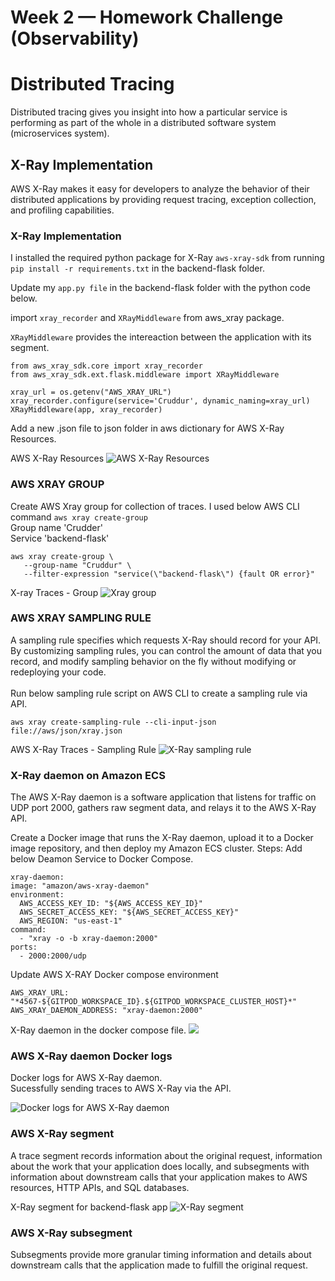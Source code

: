 # Week 2 — Homework Challenge (Observability)
# Distributed Tracing
Distributed tracing gives you insight into how a particular service is performing as part of the whole in a distributed software system (microservices system).<br>

## X-Ray Implementation

AWS X-Ray makes it easy for developers to analyze the behavior of their distributed applications by providing request tracing, exception collection, and profiling capabilities.

### X-Ray Implementation
I installed the required python package for X-Ray ``` aws-xray-sdk ``` from running 
``` pip install -r requirements.txt ``` in the backend-flask folder. <br>

Update my ``` app.py file ``` in the backend-flask folder with the python code below. <br>

import ```xray_recorder``` and ```XRayMiddleware``` from aws_xray package.

```XRayMiddleware``` provides the intereaction between the application with its segment.

    from aws_xray_sdk.core import xray_recorder
    from aws_xray_sdk.ext.flask.middleware import XRayMiddleware
   
    xray_url = os.getenv("AWS_XRAY_URL")
    xray_recorder.configure(service='Cruddur', dynamic_naming=xray_url)
    XRayMiddleware(app, xray_recorder)
    
Add a new .json file to json folder in aws dictionary for AWS X-Ray Resources.

AWS X-Ray Resources
![AWS X-Ray Resources](week_2_assets/xray_json.png) <br>

### AWS XRAY GROUP

Create AWS Xray group for collection of traces. I used below AWS CLI command ```aws xray create-group``` <br>
Group name 'Crudder' <br>
Service 'backend-flask' <br>

    aws xray create-group \
       --group-name "Cruddur" \
       --filter-expression "service(\"backend-flask\") {fault OR error}"

X-ray Traces - Group
![Xray group](week_2_assets/x-ray%20group.PNG)

### AWS XRAY SAMPLING RULE

A sampling rule specifies which requests X-Ray should record for your API. By customizing sampling rules, you can control the amount of data that you record, and modify sampling behavior on the fly without modifying or redeploying your code.<br>
<br>
Run below sampling rule script on AWS CLI to create a sampling rule via API.

    aws xray create-sampling-rule --cli-input-json file://aws/json/xray.json

AWS X-Ray Traces - Sampling Rule
![X-Ray sampling rule](week_2_assets/sampling%20rule.PNG)

### X-Ray daemon on Amazon ECS
The AWS X-Ray daemon is a software application that listens for traffic on UDP port 2000, gathers raw segment data, and relays it to the AWS X-Ray API.<br>

Create a Docker image that runs the X-Ray daemon, upload it to a Docker image repository, and then deploy my Amazon ECS cluster.
Steps:
Add below Deamon Service to Docker Compose.

    xray-daemon:
    image: "amazon/aws-xray-daemon"
    environment:
      AWS_ACCESS_KEY_ID: "${AWS_ACCESS_KEY_ID}"
      AWS_SECRET_ACCESS_KEY: "${AWS_SECRET_ACCESS_KEY}"
      AWS_REGION: "us-east-1"
    command:
      - "xray -o -b xray-daemon:2000"
    ports:
      - 2000:2000/udp
 
 Update AWS X-RAY Docker compose environment
 
    AWS_XRAY_URL: "*4567-${GITPOD_WORKSPACE_ID}.${GITPOD_WORKSPACE_CLUSTER_HOST}*"
    AWS_XRAY_DAEMON_ADDRESS: "xray-daemon:2000"

X-Ray daemon in the docker compose file.
![](week_2_assets/Xray-daemon.png)

### AWS X-Ray daemon Docker logs
Docker logs for AWS X-Ray daemon.<br>
Sucessfully sending traces to AWS X-Ray via the API.

![Docker logs for AWS X-Ray daemon ](week_2_assets/X-ray_logs.PNG)

### AWS X-Ray segment
A trace segment records information about the original request, information about the work that your application does locally, and subsegments with information about downstream calls that your application makes to AWS resources, HTTP APIs, and SQL databases.<br>

X-Ray segment for backend-flask app
![X-Ray segment](week_2_assets/X-ray-Segment%20details.PNG)

### AWS X-Ray subsegment
Subsegments provide more granular timing information and details about downstream calls that the application made to fulfill the original request.
